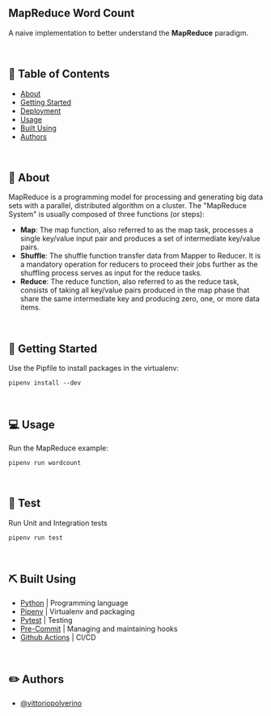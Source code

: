 ## MapReduce Word Count
A naive implementation to better understand the **MapReduce** paradigm.

<br />

## 📜 Table of Contents

- [About](#about)
- [Getting Started](#getting_started)
- [Deployment](#deployment)
- [Usage](#usage)
- [Built Using](#built_using)
- [Authors](#authors)

<br />

## 🧐 About <a name = "about"></a>
MapReduce is a programming model for processing and generating big data sets with a parallel, distributed algorithm on a cluster.
The "MapReduce System" is usually composed of three functions (or steps):
- **Map**: The map function, also referred to as the map task, processes a single key/value input pair and produces a set of intermediate key/value pairs.
- **Shuffle**: The shuffle function transfer data from Mapper to Reducer. It is a mandatory operation for reducers to proceed their jobs further as the shuffling process serves as input for the reduce tasks.
- **Reduce**: The reduce function, also referred to as the reduce task, consists of taking all key/value pairs produced in the map phase that share the same intermediate key and producing zero, one, or more data items.

<br />

## 🏁 Getting Started <a name = "getting_started"></a>

Use the Pipfile to install packages in the virtualenv:

```
pipenv install --dev
```

<br />

## 💻 Usage <a name="usage"></a>
Run the MapReduce example:
```
pipenv run wordcount
```

<br />

## 🐛 Test <a name = "deployment"></a>
Run Unit and Integration tests
```
pipenv run test
```

<br />

## ⛏️ Built Using <a name = "built_using"></a>
- [Python](https://www.python.org/) | Programming language
- [Pipenv](https://pipenv.pypa.io/en/latest/) | Virtualenv and  packaging
- [Pytest](https://docs.pytest.org/en/7.1.x/) | Testing
- [Pre-Commit]() | Managing and maintaining hooks
- [Github Actions](https://github.com/features/actions) | CI/CD

<br />

## ✏️ Authors <a name = "authors"></a>

- [@vittoriopolverino](https://github.com/vittoriopolverino)
